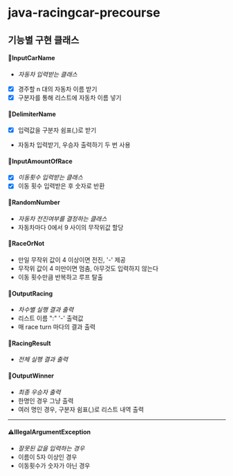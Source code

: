 # java-racingcar-precourse
## 기능별 구현 클래스

#### 📂InputCarName
+ *자동차 입력받는 클래스*
- [x] 경주할 n 대의 자동차 이름 받기
- [x] 구분자를 통해 리스트에 자동차 이름 넣기

#### 📂DelimiterName
- [x] 입력값을 구분자 쉼표(,)로 받기
+ 자동차 입력받기, 우승자 출력하기 두 번 사용

#### 📂InputAmountOfRace
- [x] *이동횟수 입력받는 클래스*
- [x] 이동 횟수 입력받은 후 숫자로 반환

#### 📂RandomNumber
+ *자동차 전진여부를 결정하는 클래스*
+ 자동차마다 0에서 9 사이의 무작위값 할당

#### 📂RaceOrNot
+ 만일 무작위 값이 4 이상이면 전진, '-' 제공
+ 무작위 값이 4 미만이면 멈춤, 아무것도 입력하지 않는다
+ 이동 횟수만큼 반복하고 루프 탈출

#### 📂OutputRacing
+ *차수별 실행 결과 출력*
+ 리스트 이름 ":" '-' 출력값
+ 매 race turn 마다의 결과 출력

#### 📂RacingResult
+ *전체 실행 결과 출력*

#### 📂OutputWinner
+ *최종 우승자 출력*
+ 한명인 경우 그냥 출력
+ 여러 명인 경우, 구분자 쉼표(,)로 리스트 내역 출력

---

#### ⚠️IllegalArgumentException
+ *잘못된 값을 입력하는 경우*
+ 이름이 5자 이상인 경우
+ 이동횟수가 숫자가 아닌 경우


